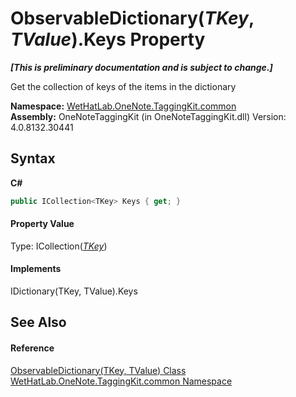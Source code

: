 # ObservableDictionary(*TKey*, *TValue*).Keys Property 
 _**\[This is preliminary documentation and is subject to change.\]**_

Get the collection of keys of the items in the dictionary

**Namespace:**&nbsp;<a href="bcdbab9c-63d1-48a4-6937-af53fb8d9a55.md">WetHatLab.OneNote.TaggingKit.common</a><br />**Assembly:**&nbsp;OneNoteTaggingKit (in OneNoteTaggingKit.dll) Version: 4.0.8132.30441

## Syntax

**C#**<br />
``` C#
public ICollection<TKey> Keys { get; }
```


#### Property Value
Type: ICollection(<a href="b95e4b9e-1bee-ddc0-1db7-61a35069e23a.md">*TKey*</a>)

#### Implements
IDictionary(TKey, TValue).Keys<br />

## See Also


#### Reference
<a href="b95e4b9e-1bee-ddc0-1db7-61a35069e23a.md">ObservableDictionary(TKey, TValue) Class</a><br /><a href="bcdbab9c-63d1-48a4-6937-af53fb8d9a55.md">WetHatLab.OneNote.TaggingKit.common Namespace</a><br />
